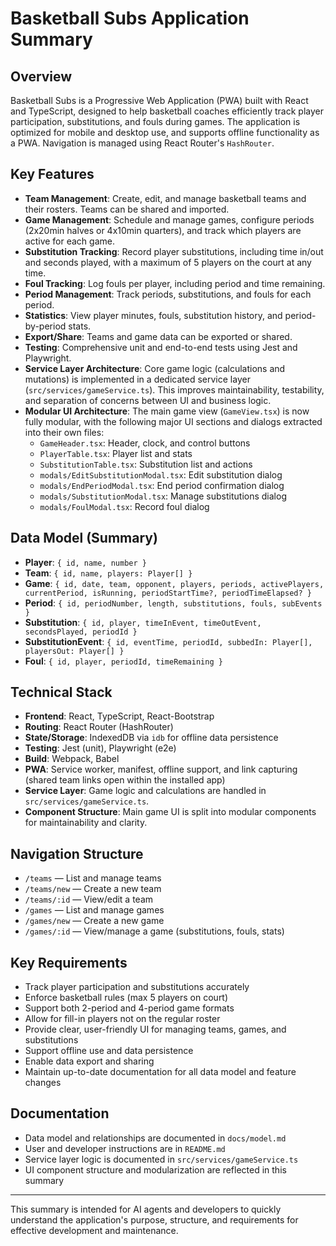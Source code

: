 # Basketball Subs Application Summary

## Overview

Basketball Subs is a Progressive Web Application (PWA) built with React and TypeScript, designed to help basketball coaches efficiently track player participation, substitutions, and fouls during games. The application is optimized for mobile and desktop use, and supports offline functionality as a PWA. Navigation is managed using React Router's `HashRouter`.

## Key Features

- **Team Management**: Create, edit, and manage basketball teams and their rosters. Teams can be shared and imported.
- **Game Management**: Schedule and manage games, configure periods (2x20min halves or 4x10min quarters), and track which players are active for each game.
- **Substitution Tracking**: Record player substitutions, including time in/out and seconds played, with a maximum of 5 players on the court at any time.
- **Foul Tracking**: Log fouls per player, including period and time remaining.
- **Period Management**: Track periods, substitutions, and fouls for each period.
- **Statistics**: View player minutes, fouls, substitution history, and period-by-period stats.
- **Export/Share**: Teams and game data can be exported or shared.
- **Testing**: Comprehensive unit and end-to-end tests using Jest and Playwright.
- **Service Layer Architecture**: Core game logic (calculations and mutations) is implemented in a dedicated service layer (`src/services/gameService.ts`). This improves maintainability, testability, and separation of concerns between UI and business logic.
- **Modular UI Architecture**: The main game view (`GameView.tsx`) is now fully modular, with the following major UI sections and dialogs extracted into their own files:
  - `GameHeader.tsx`: Header, clock, and control buttons
  - `PlayerTable.tsx`: Player list and stats
  - `SubstitutionTable.tsx`: Substitution list and actions
  - `modals/EditSubstitutionModal.tsx`: Edit substitution dialog
  - `modals/EndPeriodModal.tsx`: End period confirmation dialog
  - `modals/SubstitutionModal.tsx`: Manage substitutions dialog
  - `modals/FoulModal.tsx`: Record foul dialog


## Data Model (Summary)

- **Player**: `{ id, name, number }`
- **Team**: `{ id, name, players: Player[] }`
- **Game**: `{ id, date, team, opponent, players, periods, activePlayers, currentPeriod, isRunning, periodStartTime?, periodTimeElapsed? }`
- **Period**: `{ id, periodNumber, length, substitutions, fouls, subEvents }`
- **Substitution**: `{ id, player, timeInEvent, timeOutEvent, secondsPlayed, periodId }`
- **SubstitutionEvent**: `{ id, eventTime, periodId, subbedIn: Player[], playersOut: Player[] }`
- **Foul**: `{ id, player, periodId, timeRemaining }`

## Technical Stack

- **Frontend**: React, TypeScript, React-Bootstrap
- **Routing**: React Router (HashRouter)
- **State/Storage**: IndexedDB via `idb` for offline data persistence
- **Testing**: Jest (unit), Playwright (e2e)
- **Build**: Webpack, Babel
- **PWA**: Service worker, manifest, offline support, and link capturing (shared team links open within the installed app)
- **Service Layer**: Game logic and calculations are handled in `src/services/gameService.ts`.
- **Component Structure**: Main game UI is split into modular components for maintainability and clarity.

## Navigation Structure

- `/teams` — List and manage teams
- `/teams/new` — Create a new team
- `/teams/:id` — View/edit a team
- `/games` — List and manage games
- `/games/new` — Create a new game
- `/games/:id` — View/manage a game (substitutions, fouls, stats)

## Key Requirements

- Track player participation and substitutions accurately
- Enforce basketball rules (max 5 players on court)
- Support both 2-period and 4-period game formats
- Allow for fill-in players not on the regular roster
- Provide clear, user-friendly UI for managing teams, games, and substitutions
- Support offline use and data persistence
- Enable data export and sharing
- Maintain up-to-date documentation for all data model and feature changes

## Documentation

- Data model and relationships are documented in `docs/model.md`
- User and developer instructions are in `README.md`
- Service layer logic is documented in `src/services/gameService.ts`
- UI component structure and modularization are reflected in this summary

---

This summary is intended for AI agents and developers to quickly understand the application's purpose, structure, and requirements for effective development and maintenance.
